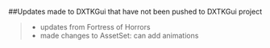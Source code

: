 
##Updates made to DXTKGui that have not been pushed to DXTKGui project
>- updates from Fortress of Horrors
>- made changes to AssetSet: can add animations
